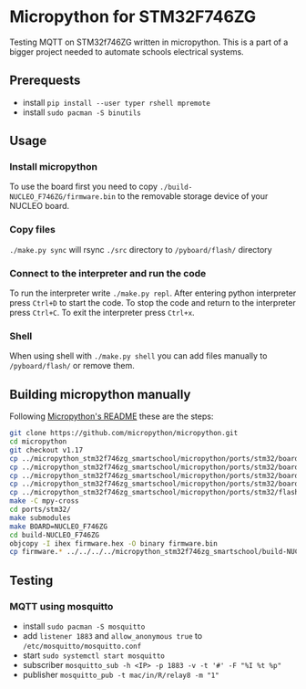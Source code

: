 # Micropython for STM32F746ZG
Testing MQTT on STM32f746ZG written in micropython. This is a part of a bigger project needed to automate schools electrical systems.

## Prerequests
- install `pip install --user typer rshell mpremote`
- install `sudo pacman -S binutils`

## Usage
### Install micropython
To use the board first you need to copy `./build-NUCLEO_F746ZG/firmware.bin` to the removable storage device of your NUCLEO board.

### Copy files
`./make.py sync` will rsync `./src` directory to `/pyboard/flash/` directory

### Connect to the interpreter and run the code
To run the interpreter write `./make.py repl`.
After entering python interpreter press `Ctrl+D` to start the code.
To stop the code and return to the interpreter press `Ctrl+C`.
To exit the interpreter press `Ctrl+x`.

### Shell
When using shell with `./make.py shell` you can add files manually to `/pyboard/flash/` or remove them.


## Building micropython manually
Following [Micropython's README](https://github.com/micropython/micropython/tree/master/ports/stm32#readme) these are the steps:

```bash
git clone https://github.com/micropython/micropython.git
cd micropython
git checkout v1.17
cp ../micropython_stm32f746zg_smartschool/micropython/ports/stm32/boards/NUCLEO_F746ZG/pins.csv ./ports/stm32/boards/NUCLEO_F746ZG/
cp ../micropython_stm32f746zg_smartschool/micropython/ports/stm32/boards/NUCLEO_F746ZG/mpconfigboard.h ./ports/stm32/boards/NUCLEO_F746ZG/
cp ../micropython_stm32f746zg_smartschool/micropython/ports/stm32/boards/NUCLEO_F746ZG/mpconfigboard.mk ./ports/stm32/boards/NUCLEO_F746ZG/
cp ../micropython_stm32f746zg_smartschool/micropython/ports/stm32/boards/stm32f746.ld ./ports/stm32/boards/
cp ../micropython_stm32f746zg_smartschool/micropython/ports/stm32/flashbdev.c ./ports/stm32/
make -C mpy-cross
cd ports/stm32/
make submodules
make BOARD=NUCLEO_F746ZG
cd build-NUCLEO_F746ZG
objcopy -I ihex firmware.hex -O binary firmware.bin
cp firmware.* ../../../../micropython_stm32f746zg_smartschool/build-NUCLEO_F746ZG/
```

## Testing
### MQTT using mosquitto
- install `sudo pacman -S mosquitto`
- add `listener 1883` and `allow_anonymous true` to `/etc/mosquitto/mosquitto.conf`
- start `sudo systemctl start mosquitto`
- subscriber `mosquitto_sub -h <IP> -p 1883 -v -t '#' -F "%I %t %p"`
- publisher `mosquitto_pub -t mac/in/R/relay8 -m "1"`